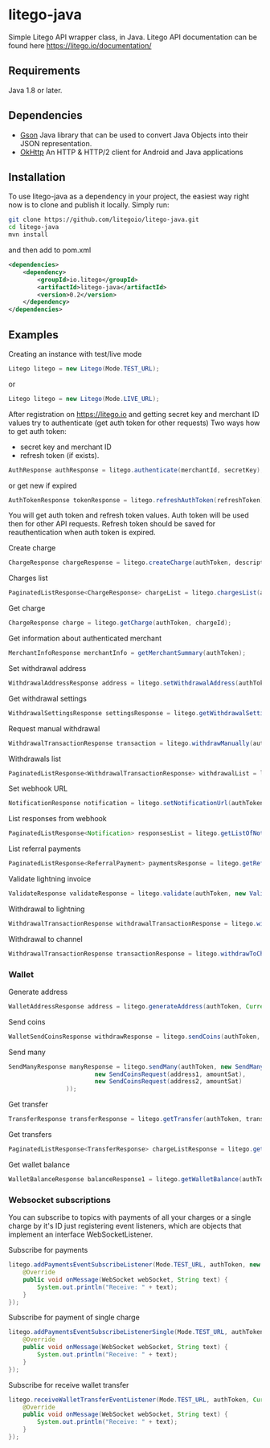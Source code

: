# litego-java

Simple Litego API wrapper class, in Java.
Litego API documentation can be found here https://litego.io/documentation/

## Requirements

Java 1.8 or later.

## Dependencies

- [Gson](https://sites.google.com/site/gson/gson-user-guide) Java library that can be used to convert Java Objects into their JSON representation.
- [OkHttp](http://square.github.io/okhttp/) An HTTP & HTTP/2 client for Android and Java applications

## Installation    

To use litego-java as a dependency in your project, the easiest way right now is to clone and publish it locally. Simply run:

```bash
git clone https://github.com/litegoio/litego-java.git
cd litego-java
mvn install
```
and then add to pom.xml

```xml
<dependencies>
    <dependency>
        <groupId>io.litego</groupId>
        <artifactId>litego-java</artifactId>
        <version>0.2</version>
    </dependency>
</dependencies>
```

## Examples

Creating an instance with test/live mode
```java
Litego litego = new Litego(Mode.TEST_URL);
```
or
```java
Litego litego = new Litego(Mode.LIVE_URL);
```
After registration on https://litego.io and getting secret key and merchant ID values try to authenticate (get auth token for other requests)
Two ways how to get auth token:
- secret key and merchant ID
- refresh token (if exists). 

```java
AuthResponse authResponse = litego.authenticate(merchantId, secretKey);
```        
or get new if expired
```java
AuthTokenResponse tokenResponse = litego.refreshAuthToken(refreshToken);
```
You will get auth token and refresh token values. Auth token will be used then for other API requests. Refresh token should be saved for reauthentication when auth token is expired.

Create charge
```java
ChargeResponse chargeResponse = litego.createCharge(authToken, description, amount_satoshi)
```

Charges list 
```java
PaginatedListResponse<ChargeResponse> chargeList = litego.chargesList(authToken, isPaid, page, pageSize);
```

Get charge
```java
ChargeResponse charge = litego.getCharge(authToken, chargeId);
```

Get information about authenticated merchant
```java
MerchantInfoResponse merchantInfo = getMerchantSummary(authToken);
```

Set withdrawal address
```java
WithdrawalAddressResponse address = litego.setWithdrawalAddress(authToken, someAddress, Withdrawals.REGULAR_ADDRESS_TYPE);
```

Get withdrawal settings
```java
WithdrawalSettingsResponse settingsResponse = litego.getWithdrawalSettings(authToken);
```

Request manual withdrawal
```java
WithdrawalTransactionResponse transaction = litego.withdrawManually(authToken);
```

Withdrawals list
```java
PaginatedListResponse<WithdrawalTransactionResponse> withdrawalList = litego.getListWithdrawals(authToken);
```

Set webhook URL
```java
NotificationResponse notification = litego.setNotificationUrl(authToken, "http://litego.io");
```

List responses from webhook
```java
PaginatedListResponse<Notification> responsesList = litego.getListOfNotificationResponses(authToken);
```

List referral payments
```java
PaginatedListResponse<ReferralPayment> paymentsResponse = litego.getReferralPayments(authToken, page, pageSize);
```

Validate lightning invoice
```java
ValidateResponse validateResponse = litego.validate(authToken, new ValidateRequest(someInvoice, amountSat));
```

Withdrawal to lightning
```java
WithdrawalTransactionResponse withdrawalTransactionResponse = litego.withdrawToLightning(someInvoice, amountSat, authToken);
```

Withdrawal to channel
```java
WithdrawalTransactionResponse transactionResponse = litego.withdrawToChannel("03b882dcd309adaf4d66d1aadfbc6e85764bd65c6bdaf03689c55f1abd13f53fc5@nodetestnet.litego.io:9735", amountSat, authToken);
```

### Wallet

Generate address
```java
WalletAddressResponse address = litego.generateAddress(authToken, Currency.BTC);
```

Send coins
```java
WalletSendCoinsResponse withdrawResponse = litego.sendCoins(authToken, new SendCoinsRequest(accountToSend, amountEosDouble, someMemo, Currency.EOS));
```

Send many
```java
SendManyResponse manyResponse = litego.sendMany(authToken, new SendManyRequest(comment, Currency.BTC,
                        new SendCoinsRequest(address1, amountSat),
                        new SendCoinsRequest(address2, amountSat)
                ));
```

Get transfer
```java
TransferResponse transferResponse = litego.getTransfer(authToken, transferId, Currency.EOS);
```

Get transfers
```java
PaginatedListResponse<TransferResponse> chargeListResponse = litego.getTransfers(authToken, Currency.EOS);
```

Get wallet balance
```java
WalletBalanceResponse balanceResponse1 = litego.getWalletBalance(authToken, Currency.EOS);
```

### Websocket subscriptions

You can subscribe to topics with payments of all your charges or a single charge by it's ID
just registering event listeners, which are objects that implement 
an interface WebSocketListener.

Subscribe for payments
```java
litego.addPaymentsEventSubscribeListener(Mode.TEST_URL, authToken, new WebSocketListener() {
    @Override
    public void onMessage(WebSocket webSocket, String text) {
        System.out.println("Receive: " + text);
    }
});
```

Subscribe for payment of single charge
```java
litego.addPaymentsEventSubscribeListenerSingle(Mode.TEST_URL, authToken, "2f551fc0-1faa-11e9-90e2-df42b3b425c0", new WebSocketListener() {
    @Override
    public void onMessage(WebSocket webSocket, String text) {
        System.out.println("Receive: " + text);
    }
});
```

Subscribe for receive wallet transfer
```java
litego.receiveWalletTransferEventListener(Mode.TEST_URL, authToken, Currency.BTC, new WebSocketListener() {
    @Override
    public void onMessage(WebSocket webSocket, String text) {
        System.out.println("Receive: " + text);
    }
});
```

